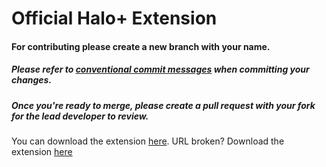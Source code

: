 # Official Halo+ Extension
#### For contributing please create a new branch with your name.
##### Please refer to [conventional commit messages](https://www.conventionalcommits.org/en/v1.0.0/#summary) when committing your changes.
##### Once you're ready to merge, please create a pull request with your fork for the lead developer to review.

You can download the extension [here](https://halopl.us/extension).
URL broken? Download the extension [here](https://chromewebstore.google.com/detail/halo+/eplokpcilgnmcpbhklkepdfdcmdnppdk)